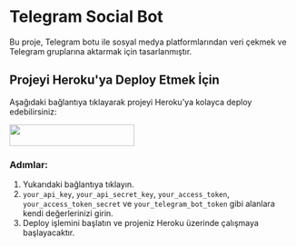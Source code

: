# Telegram Social Bot

Bu proje, Telegram botu ile sosyal medya platformlarından veri çekmek ve Telegram gruplarına aktarmak için tasarlanmıştır.

## Projeyi Heroku'ya Deploy Etmek İçin

Aşağıdaki bağlantıya tıklayarak projeyi Heroku'ya kolayca deploy edebilirsiniz:

<p><a href="[![Deploy](https://www.herokucdn.com/deploy/button.svg)](https://heroku.com/deploy?template=https://github.com/MyDemir/Telegram-Social-Bot/tree/main)"> <img src="https://img.shields.io/badge/Deploy%20To%20Heroku-red?style=for-the-badge&logo=heroku" width="220" height="38.45"/></a></p>

### Adımlar:
1. Yukarıdaki bağlantıya tıklayın.
2. `your_api_key`, `your_api_secret_key`, `your_access_token`, `your_access_token_secret` ve `your_telegram_bot_token` gibi alanlara kendi değerlerinizi girin.
3. Deploy işlemini başlatın ve projeniz Heroku üzerinde çalışmaya başlayacaktır.
